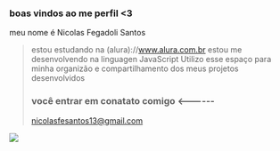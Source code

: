 ### boas vindos ao me perfil <3

meu nome é Nicolas Fegadoli Santos 

>estou estudando na (alura)://www.alura.com.br
>estou me desenvolvendo na linguagen JavaScript
>Utilizo esse espaço para minha organizão e compartilhamento dos meus projetos desenvolvidos
>### você entrar em conatato comigo    <------
>
>nicolasfesantos13@gmail.com

![](https://media1.tenor.com/m/VoPLkPTrdyoAAAAC/zoro-roronoa.gif
)


